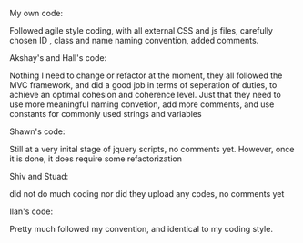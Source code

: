 My own code:

Followed agile style coding, with all external CSS and js files, carefully chosen ID , class and name naming convention, added comments. 

Akshay's and Hall's code:

Nothing I need to change or refactor at the moment, they all followed the MVC framework, and did a good job in terms of seperation of duties, to achieve an optimal cohesion and coherence level. Just that they need to use more meaningful naming convetion, add more comments, and use constants for commonly used strings and variables

Shawn's code:

Still at a very inital stage of jquery scripts, no comments yet. However, once it is done, it does require some refactorization

Shiv and Stuad:

did not do much coding nor did they upload any codes, no comments yet

Ilan's code:

Pretty much followed my convention, and identical to my coding style.
